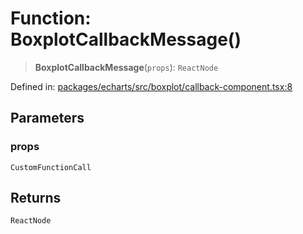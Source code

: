 # Function: BoxplotCallbackMessage()

> **BoxplotCallbackMessage**(`props`): `ReactNode`

Defined in: [packages/echarts/src/boxplot/callback-component.tsx:8](https://github.com/GeoDaCenter/openassistant/blob/7dec66552ed2da789768e26aca21ecb2918b5d3b/packages/echarts/src/boxplot/callback-component.tsx#L8)

## Parameters

### props

`CustomFunctionCall`

## Returns

`ReactNode`
